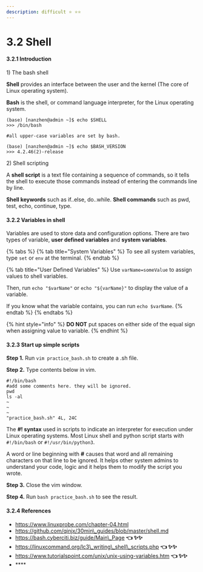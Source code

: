 ```yaml
---
description: difficult ⭐️ ⭐️⭐️
---
```


# 3.2 Shell

#### 3.2.1 Introduction

1\) The bash shell

**Shell** provides an interface between the user and the kernel \(The core of Linux operating system\).

**Bash** is the shell, or command language interpreter, for the Linux operating system. 

```text
(base) [nanzhen@admin ~]$ echo $SHELL
>>> /bin/bash

#all upper-case variables are set by bash.

(base) [nanzhen@admin ~]$ echo $BASH_VERSION
>>> 4.2.46(2)-release
```

2\) Shell scripting

A **shell script** is a text file containing a sequence of commands, so it tells the shell to execute those commands instead of entering the commands line by line.

**Shell keywords** such as if..else, do..while. **Shell commands** such as pwd, test, echo, continue, type. 

#### 3.2.2 Variables in shell

Variables are used to store data and configuration options. There are two types of variable, **user defined variables** and **system variables**.

{% tabs %}
{% tab title="System Variables" %}
To see all system variables, type `set` or `env` at the terminal.
{% endtab %}

{% tab title="User Defined Variables" %}
Use `varName=someValue` to assign values to shell variables.

Then, run `echo "$varName"` or `echo "${varName}"` to display the value of a variable.

If you know what the variable contains, you can run `echo $varName`.
{% endtab %}
{% endtabs %}

{% hint style="info" %}
**DO NOT** put spaces on either side of the equal sign when assigning value to variable.
{% endhint %}

#### 3.2.3 Start up simple scripts

**Step 1.** Run `vim practice_bash.sh` to create a .sh file.

**Step 2.** Type contents below in vim.

```text
#!/bin/bash
#add some comments here. they will be ignored.
pwd
ls -al
~                                                                                                                   
~  
~                                                                                                                 
"practice_bash.sh" 4L, 24C    
```

The **\#! syntax** used in scripts to indicate an interpreter for execution under Linux operating systems. Most Linux shell and python script starts with `#!/bin/bash` or `#!/usr/bin/python3`. 

A word or line beginning with **\#** causes that word and all remaining characters on that line to be ignored. It helps other system admins to understand your code, logic and it helps them to modify the script you wrote.

**Step 3.** Close the vim window.

**Step 4.** Run `bash practice_bash.sh` to see the result.

#### 3.2.4 References

* https://www.linuxprobe.com/chapter-04.html
* https://github.com/qinjx/30min\_guides/blob/master/shell.md
* https://bash.cyberciti.biz/guide/Main\_Page  **👈  ✨✨**  
* https://linuxcommand.org/lc3\_writing\_shell\_scripts.php **👈  ✨✨** 
* https://www.tutorialspoint.com/unix/unix-using-variables.htm **👈  ✨✨**
* \*\*\*\*



